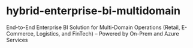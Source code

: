 # hybrid-enterprise-bi-multidomain
End-to-End Enterprise BI Solution for Multi-Domain Operations (Retail, E-Commerce, Logistics, and FinTech) – Powered by On-Prem and Azure Services
